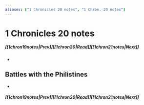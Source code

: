 ```yaml
---
aliases: ["1 Chronicles 20 notes", "1 Chron. 20 notes"]
---
```

# 1 Chronicles 20 notes
##### <span class=arrow-left></span>[[1chron19notes|Prev]]<span class=navigation-separator></span>[[1chron20|Read]]<span class=navigation-separator></span>[[1chron21notes|Next]]<span class=arrow-right></span>
- 
## Battles with the Philistines
- 
##### <span class=arrow-left></span>[[1chron19notes|Prev]]<span class=navigation-separator></span>[[1chron20|Read]]<span class=navigation-separator></span>[[1chron21notes|Next]]<span class=arrow-right></span>